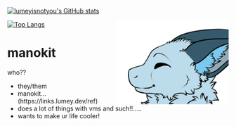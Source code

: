 [![lumeyisnotyou's GitHub stats](https://github-readme-stats.vercel.app/api?username=lumeyisnotyou&theme=prussian&show_icons=true)](https://github.com/anuraghazra/github-readme-stats)

[![Top Langs](https://github-readme-stats.vercel.app/api/top-langs/?username=lumeyisnotyou&theme=prussian)](https://github.com/anuraghazra/github-readme-stats)
<img src="uh.png" width="256" align="right">

# manokit

who??
<ul>
  <li>they/them</li>

  <li>manokit... (https://links.lumey.dev/ref)</li>

  <li>does a lot of things with vms and such!!.....</li>
  <li>wants to make ur life cooler!</li>

</ul>
